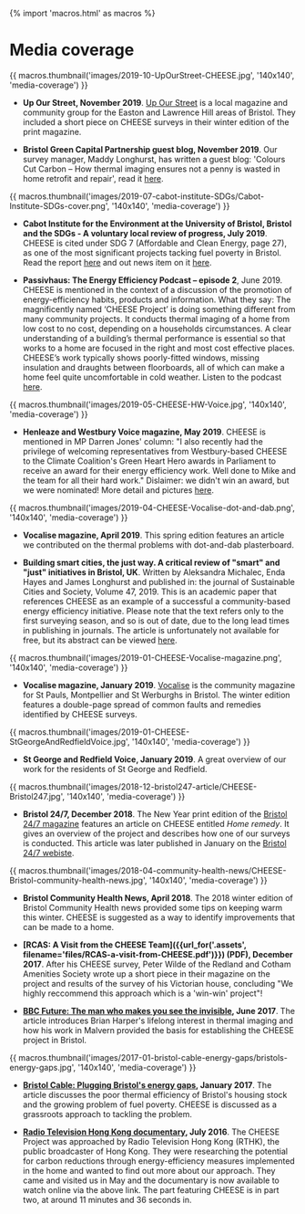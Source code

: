 
{% import 'macros.html' as macros %}

# Media coverage

<div class="float-right">
{{ macros.thumbnail('images/2019-10-UpOurStreet-CHEESE.jpg', '140x140', 'media-coverage') }}
</div>

- **Up Our Street, November 2019**. [Up Our
  Street](https://upourstreet.org.uk/) is a local magazine and community group
for the Easton and Lawrence Hill areas of Bristol. They included a short piece
on CHEESE surveys in their winter edition of the print magazine.

<div class="clearfix"></div>

- **Bristol Green Capital Partnership guest blog, November 2019**.
Our survey manager, Maddy Longhurst, has written a guest blog:
'Colours Cut Carbon – How thermal imaging ensures not a penny is wasted in home
retrofit and repair', read it
[here](https://bristolgreencapital.org/colours-cut-carbon-how-thermal-imaging-ensures-not-a-penny-is-wasted-in-home-retrofit-and-repair/). 

<div class="clearfix"></div>
<div class="float-right">
{{ macros.thumbnail('images/2019-07-cabot-institute-SDGs/Cabot-Institute-SDGs-cover.png', '140x140', 'media-coverage') }}
</div>

- **Cabot Institute for the Environment at the University of Bristol, Bristol
  and the SDGs - A voluntary local review of progress, July 2019**. CHEESE is cited
under SDG 7 (Affordable and Clean Energy, page 27), as one of the most
significant projects tacking fuel poverty in Bristol. Read the report
[here](https://www.bristol.ac.uk/media-library/sites/cabot-institute-2018/documents/BRISTOL%20AND%20THE%20SDGs.pdf)
and out news item on it [here](news/2019-07-cabot-institute-sdgs).

<div class="clearfix"></div>

- **Passivhaus: The Energy Efficiency Podcast – episode 2**, June 2019. CHEESE
  is mentioned in the context of a discussion of the promotion of
energy-efficiency habits, products and information. What they say: The
magnificently named ‘CHEESE Project’ is doing something different from many
community projects. It conducts thermal imaging of a home from low cost to no
cost, depending on a households circumstances. A clear understanding of a
building’s thermal performance is essential so that works to a home are focused in
the right and most cost effective places. CHEESE’s work typically shows
poorly-fitted windows, missing insulation and draughts between floorboards, all
of which can make a home feel quite uncomfortable in cold weather. Listen to
the podcast [here](http://podcast.ecoflap.co.uk/podcast/passivhaus/).

<div class="clearfix"></div>
<div class="float-right">
{{ macros.thumbnail('images/2019-05-CHEESE-HW-Voice.jpg', '140x140', 'media-coverage') }}
</div>

- **Henleaze and Westbury Voice magazine, May 2019**. CHEESE is mentioned in
  MP Darren Jones' column: "I also recently had the privilege of welcoming
representatives from Westbury-based CHEESE to the Climate Coalition's Green
Heart Hero awards in Parliament to receive an award for their energy efficiency
work. Well done to Mike and the team for all their hard work." Dislaimer: we
didn't win an award, but we were nominated! More detail and pictures
[here](/news/2019-03-11-Green-Heart-Hero-awards).

<div class="clearfix"></div>
<div class="float-right">
{{ macros.thumbnail('images/2019-04-CHEESE-Vocalise-dot-and-dab.png', '140x140', 'media-coverage') }}
</div>

- **Vocalise magazine, April 2019**. This spring edition features an article we
  contributed on the thermal problems with dot-and-dab plasterboard.

<div class="clearfix"></div>

- **Building smart cities, the just way. A critical review of "smart" and
  "just" initiatives in Bristol, UK**. Written by Aleksandra Michalec, Enda
Hayes and James Longhurst and published in: the journal of Sustainable
Cities and Society, Volume 47, 2019. This is an academic paper that references
CHEESE as an example of a successful a community-based energy efficiency
initiative. Please note that the text refers only to the first surveying
season, and so is out of date, due to the long lead times in publishing in
journals. The article is unfortunately not available
for free, but its abstract can be viewed
[here](https://www.sciencedirect.com/science/article/pii/S2210670717308545).

<div class="clearfix"></div>
<div class="float-right">
{{ macros.thumbnail('images/2019-01-CHEESE-Vocalise-magazine.png', '140x140', 'media-coverage') }}
</div>

- **Vocalise magazine, January 2019**.
  [Vocalise](http://www.vocalisemagazine.org.uk/) is the community magazine for
  St Pauls, Montpellier and St Werburghs in Bristol. The winter edition
features a double-page spread of common faults and remedies identified by
CHEESE surveys.

<div class="clearfix"></div>
<div class="float-right">
{{ macros.thumbnail('images/2019-01-CHEESE-StGeorgeAndRedfieldVoice.jpg', '140x140', 'media-coverage') }}
</div>

- **St George and Redfield Voice, January 2019**. A great overview of our work
  for the residents of St George and Redfield.

<div class="clearfix"></div>
<div class="float-right">
{{ macros.thumbnail('images/2018-12-bristol247-article/CHEESE-Bristol247.jpg', '140x140', 'media-coverage') }}
</div>

- **Bristol 24/7, December 2018**. The New Year print edition of the [Bristol 24/7
  magazine](https://www.bristol247.co.uk) features an article on CHEESE
entitled *Home remedy*. It gives an overview of the project and describes how
one of our surveys is conducted. This article was later published in January on the
[Bristol 24/7 webiste](https://www.bristol247.com/lifestyle/homes-and-gardens/homes-january/).

<div class="clearfix"></div>
<div class="float-right">
{{ macros.thumbnail('images/2018-04-community-health-news/CHEESE-Bristol-community-health-news.jpg', '140x140', 'media-coverage') }}
</div>

- **Bristol Community Health News, April 2018**. The 2018 winter edition of Bristol
  Community Health news provided some tips on keeping warm this winter. CHEESE
  is suggested as a way to identify improvements that can be made to a home.

- **[RCAS: A Visit from the CHEESE Team]({{url_for('.assets', filename='files/RCAS-a-visit-from-CHEESE.pdf')}})
  (PDF), December 2017**. After his CHEESE survey, Peter Wilde of the Redland and Cotham
  Amenities Society wrote up a short piece in their magazine on the project and results of
  the survey of his Victorian house, concluding "We highly reccommend this approach which
  is a 'win-win' project"!

- **[BBC Future: The man who makes you see the
  invisible](http://www.bbc.com/future/story/20170614-thermal-imaging-reveals-the-hidden-heat-lost-from-your-home),
  June 2017**. The article introduces Brian Harper's lifelong interest in
  thermal imaging and how his work in Malvern provided the basis for
  establishing the CHEESE project in Bristol.

<div class="float-right">
{{ macros.thumbnail('images/2017-01-bristol-cable-energy-gaps/bristols-energy-gaps.jpg', '140x140', 'media-coverage') }}
</div>

- **[Bristol Cable: Plugging Bristol's energy
  gaps](https://thebristolcable.org/2017/01/energy-gaps/), January 2017**.
  The article discusses the poor thermal efficiency of Bristol's
  housing stock and the growing problem of fuel poverty. CHEESE is discussed as
  a grassroots approach to tackling the problem.

- **[Radio Television Hong Kong
  documentary](http://podcast.rthk.hk/podcast/item_epi.php?pid=1045&lang=en-US),
  July 2016**. The CHEESE Project was approached by Radio Television Hong Kong
  (RTHK), the public broadcaster of Hong Kong.  They were researching the
  potential for carbon reductions through energy-efficiency measures
  implemented in the home and wanted to find out more about our approach. They
  came and visited us in May and the documentary is now available to watch
  online via the above link.  The part featuring CHEESE is in part two, at
  around 11 minutes and 36 seconds in.
